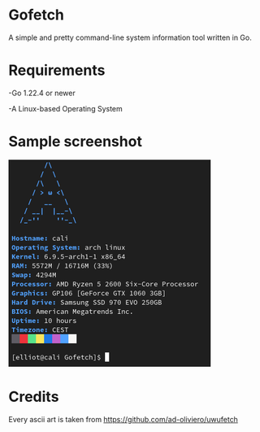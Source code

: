 # Gofetch
A simple and pretty command-line system information tool written in Go.

# Requirements

-Go 1.22.4 or newer

-A Linux-based Operating System

# Sample screenshot
![Arch Linux](sample-github.png)

# Credits

Every ascii art is taken from https://github.com/ad-oliviero/uwufetch
